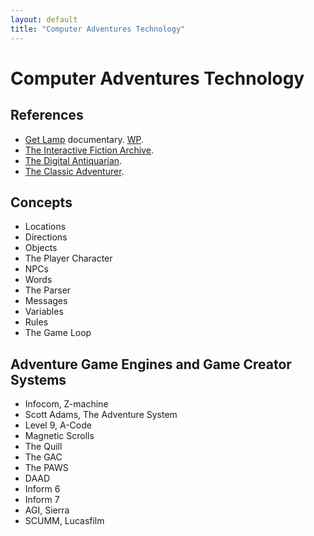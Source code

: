 ```yaml
---
layout: default
title: "Computer Adventures Technology"
---
```


# Computer Adventures Technology

## References
* [Get Lamp](http://www.getlamp.com/) documentary. [WP](https://en.wikipedia.org/wiki/Get_Lamp).
* [The Interactive Fiction Archive](https://www.ifarchive.org/index.html).
* [The Digital Antiquarian](https://www.filfre.net/).
* [The Classic Adventurer](http://classicadventurer.co.uk/).

## Concepts
* Locations
* Directions
* Objects
* The Player Character
* NPCs
* Words
* The Parser
* Messages
* Variables
* Rules
* The Game Loop

## Adventure Game Engines and Game Creator Systems
* Infocom, Z-machine
* Scott Adams, The Adventure System
* Level 9, A-Code
* Magnetic Scrolls
* The Quill
* The GAC
* The PAWS
* DAAD
* Inform 6
* Inform 7
* AGI, Sierra
* SCUMM, Lucasfilm
